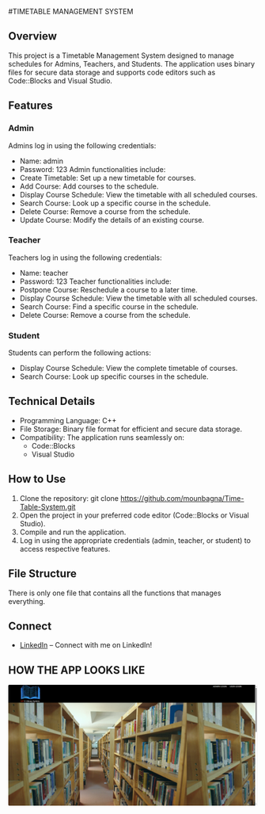 #TIMETABLE MANAGEMENT SYSTEM
## Overview
This project is a Timetable Management System designed to manage schedules for Admins, Teachers, and Students. The application uses binary files for secure data storage and supports code editors such as Code::Blocks and Visual Studio.

## Features
### Admin
Admins log in using the following credentials:
- Name: admin
- Password: 123
Admin functionalities include:
- Create Timetable: Set up a new timetable for courses.
- Add Course: Add courses to the schedule.
- Display Course Schedule: View the timetable with all scheduled courses.
- Search Course: Look up a specific course in the schedule.
- Delete Course: Remove a course from the schedule.
- Update Course: Modify the details of an existing course.

### Teacher
Teachers log in using the following credentials:
- Name: teacher
- Password: 123
Teacher functionalities include:
- Postpone Course: Reschedule a course to a later time.
- Display Course Schedule: View the timetable with all scheduled courses.
- Search Course: Find a specific course in the schedule.
- Delete Course: Remove a course from the schedule.

### Student
Students can perform the following actions:
- Display Course Schedule: View the complete timetable of courses.
- Search Course: Look up specific courses in the schedule.

## Technical Details
- Programming Language: C++
- File Storage: Binary file format for efficient and secure data storage.
- Compatibility: The application runs seamlessly on:
  - Code::Blocks
  - Visual Studio
    
## How to Use
1. Clone the repository: git clone https://github.com/mounbagna/Time-Table-System.git
2. Open the project in your preferred code editor (Code::Blocks or Visual Studio).
3. Compile and run the application.
4. Log in using the appropriate credentials (admin, teacher, or student) to access respective features.
   
## File Structure
 There is only one file that contains all the functions that manages everything.

 ## Connect
 - [LinkedIn](https://www.linkedin.com/in/mounbagna-abdella-abasse-875958314/) – Connect with me on LinkedIn!

## HOW THE APP LOOKS LIKE

![alt text](https://github.com/mounbagna/e-library/blob/master/home_page1.png)
